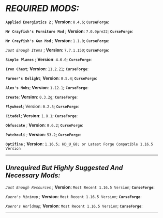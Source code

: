 
   # ***REQUIRED MODS:*** 


**` Applied Energistics 2 `** ; **Version**: `8.4.6`; **` CurseForge `**: 


**` Mr Crayfish's Furniture Mod `** ; **Version**: `7.0.0pre22`; **` CurseForge `**: 


**` Mr Crayfish's Gun Mod `** ; **Version**: `1.1.0`; **` CurseForge `**: 


*` Just Enough Items `* ; **Version**: `7.7.1.150`; **` CurseForge `**: 


**` Simple Planes `** ; **Version**: `4.6.0`; **` CurseForge `**: 


**` Iron Chest `**; **Version**: `11.2.21`; **` CurseForge `**: 


**` Farmer's Delight `**; **Version**: `0.5.4`; **` CurseForge `**: 


**` Alex's Mobs `**; **Version**: `1.12.1`; **` CurseForge `**: 


**` Create `**; **Version**: `0.3.2g`; **` CurseForge `**:


**` Flywheel `**; Version: `0.2.5`; **` CurseForge `**:


**` Citadel `**; **Version**: `1.8.1`; **` CurseForge `**:


**` Obfuscate `** ; **Version**: `0.6.2`; **` CurseForge `**: 


**` Patchouli `** ; **Version**: `53.2`; **` CurseForge `**: 


**` Optifine `** ; **Version**: `1.16.5; HD_U_G8; or Latest Forge Compatible 1.16.5 Version`

___________________________________________________________

## ***Unrequired But Highly Suggested And Necessary Mods:***

*` Just Enough Resources `* ; **Version**: `Most Recent 1.16.5 Version`; **` CurseForge `**: 


*` Xaero's Minimap `* ; **Version**: `Most Recent 1.16.5 Version`; **` CurseForge `**: 


*` Xaero's Worldmap `*; **Version**: `Most Recent 1.16.5 Version`; **` CurseForge `**: 
_____________________________________________________________
